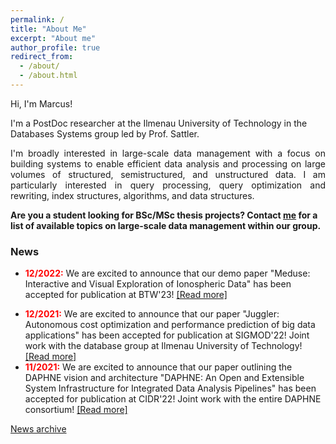 ```yaml
---
permalink: /
title: "About Me"
excerpt: "About me"
author_profile: true
redirect_from: 
  - /about/
  - /about.html
---
```


Hi, I'm Marcus!

I'm a PostDoc researcher at the Ilmenau University of Technology in the Databases Systems group led by Prof. Sattler.

<p align="justify">
I'm broadly interested in large-scale data management with a focus on building systems to enable efficient data analysis and processing on large volumes
of structured, semistructured, and unstructured data. I am particularly interested in query processing, query optimization and rewriting, index
structures, algorithms, and data structures.</p>

**Are you a student looking for BSc/MSc thesis projects? Contact [me](mailto:marcus.paradies@tu-ilmenau.de) for a list of available topics on large-scale data management within our group.**

### News
* <span style="color:red;font-weight:bold">12/2022:</span> We are excited to announce that our demo paper "Meduse: Interactive and Visual Exploration of Ionospheric Data" has been accepted for publication at BTW'23! [[Read more]](https://marcusparadies.github.io/publication/btw-meduse_demo)
<!--* <span style="color:red;font-weight:bold">03/2022:</span> We have **two** open **PhD positions** available in our "Data Management and Enrichment" department: one on data access and processing for raster data using modern hardware ([Read more](https://www.dlr.de/dlr/jobs/en/desktopdefault.aspx/tabid-10596/1003_read-47709/)) and one on data access and processing of telemetry data in resource-constrained environments (e.g., satellites and robots)! ([Read more](https://www.dlr.de/dlr/jobs/en/desktopdefault.aspx/tabid-10596/1003_read-47556/)) -->
<!--* <span style="color:red;font-weight:bold">01/2022:</span> We have multiple **student positions (internships, working students, master/bachelor theses)** available in our "Data Management and Enrichment" department on [Edge AI](https://www.dlr.de/dlr/jobs/desktopdefault.aspx/tabid-10596/1003_read-47197/) and [Data Management for high-resolution solar images](https://www.dlr.de/dlr/jobs/desktopdefault.aspx/tabid-10596/1003_read-46875/).-->
<!--* <span style="color:red;font-weight:bold">01/2022:</span> We have an open **Research group lead position** available in our "Data Management and Enrichment" department on data access and processing for raster, timeseries, and point cloud data! [[Read more]](https://www.dlr.de/dlr/jobs/en/desktopdefault.aspx/tabid-10596/1003_read-46732/) -->
* <span style="color:red;font-weight:bold">12/2021:</span> We are excited to announce that our paper "Juggler: Autonomous cost optimization and performance prediction of big data applications" has been accepted for publication at SIGMOD'22! Joint work with the database group at Ilmenau University of Technology! [[Read more]](https://marcusparadies.github.io/publication/sigmod-juggler)
* <span style="color:red;font-weight:bold">11/2021:</span> We are excited to announce that our paper outlining the DAPHNE vision and architecture "DAPHNE: An Open and Extensible System Infrastructure for Integrated Data Analysis Pipelines" has been accepted for publication at CIDR'22! Joint work with the entire DAPHNE consortium! [[Read more]](https://marcusparadies.github.io/publication/cidr-daphne)

[News archive](https://marcusparadies.github.io/archive/)

